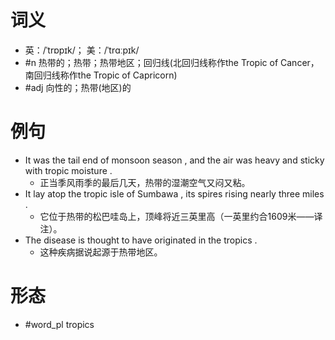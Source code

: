 # 词义
- 英：/ˈtrɒpɪk/； 美：/ˈtrɑːpɪk/
- #n 热带的；热带；热带地区；回归线(北回归线称作the Tropic of Cancer，南回归线称作the Tropic of Capricorn)
- #adj 向性的；热带(地区)的
# 例句
- It was the tail end of monsoon season , and the air was heavy and sticky with tropic moisture .
	- 正当季风雨季的最后几天，热带的湿潮空气又闷又粘。
- It lay atop the tropic isle of Sumbawa , its spires rising nearly three miles .
	- 它位于热带的松巴哇岛上，顶峰将近三英里高（一英里约合1609米——译注）。
- The disease is thought to have originated in the tropics .
	- 这种疾病据说起源于热带地区。
# 形态
- #word_pl tropics
